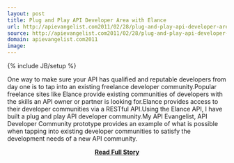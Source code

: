```yaml
---
layout: post
title: Plug and Play API Developer Area with Elance
url: http://apievangelist.com2011/02/28/plug-and-play-api-developer-area-with-elance/
source: http://apievangelist.com2011/02/28/plug-and-play-api-developer-area-with-elance/
domain: apievangelist.com2011
image: 
---
```

{% include JB/setup %}<p>One way to make sure your API has qualified and reputable developers from day one is to tap into an existing freelance developer community.Popular freelance sites like Elance provide existing communities of developers with the skills an API owner or partner is looking for.Elance provides access to their developer communities via a RESTful API.Using the Elance API, I have built a plug and play API developer community.My API Evangelist, API Developer Community prototype provides an example of what is possible when tapping into existing developer communities to satisfy the development needs of a new API community.</p>
<center><p><a href="http://apievangelist.com2011/02/28/plug-and-play-api-developer-area-with-elance/" style='padding:25px; font-sze:18px; font-weight: bold;'>Read Full Story</a></p></center>
